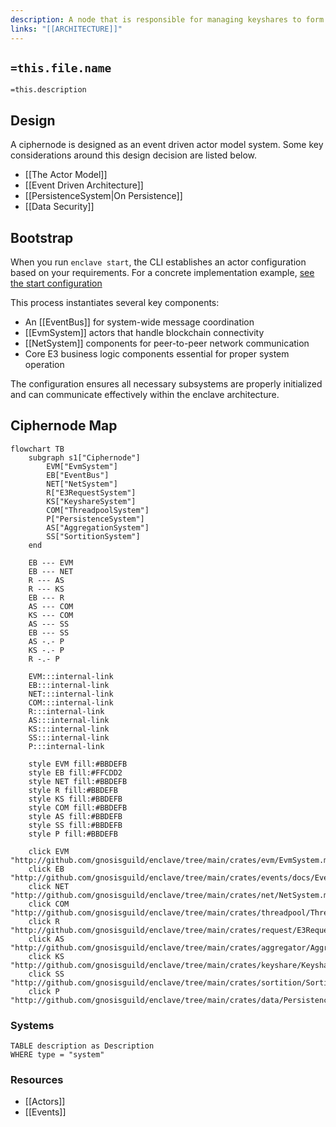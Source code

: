 ```yaml
---
description: A node that is responsible for managing keyshares to form a decryption committee for enclave encrypted data
links: "[[ARCHITECTURE]]"
---
```

## `=this.file.name`

`=this.description`

## Design

A ciphernode is designed as an event driven actor model system. Some key considerations around this design decision are listed below. 

- [[The Actor Model]]
- [[Event Driven Architecture]]
- [[PersistenceSystem|On Persistence]]
- [[Data Security]]

## Bootstrap

When you run `enclave start`, the CLI establishes an actor configuration based on your  requirements. For a concrete implementation example, [see the start configuration](https://github.com/gnosisguild/enclave/blob/main/crates/entrypoint/src/start/start.rs) 

This process instantiates several key components:

- An [[EventBus]] for system-wide message coordination
- [[EvmSystem]] actors that handle blockchain connectivity
- [[NetSystem]] components for peer-to-peer network communication
- Core E3 business logic components essential for proper system operation

The configuration ensures all necessary subsystems are properly initialized and can communicate effectively within the enclave architecture.

## Ciphernode Map

```mermaid
flowchart TB
    subgraph s1["Ciphernode"]
        EVM["EvmSystem"]
        EB["EventBus"]
        NET["NetSystem"]
		R["E3RequestSystem"]
        KS["KeyshareSystem"]
        COM["ThreadpoolSystem"]
        P["PersistenceSystem"]
        AS["AggregationSystem"]
        SS["SortitionSystem"]
    end

	EB --- EVM
    EB --- NET
    R --- AS
    R --- KS
    EB --- R
    AS --- COM
    KS --- COM
    AS --- SS
    EB --- SS
    AS -.- P
    KS -.- P
    R -.- P

    EVM:::internal-link
    EB:::internal-link
    NET:::internal-link
    COM:::internal-link
    R:::internal-link
    AS:::internal-link
    KS:::internal-link
    SS:::internal-link
    P:::internal-link

    style EVM fill:#BBDEFB
    style EB fill:#FFCDD2
    style NET fill:#BBDEFB
    style R fill:#BBDEFB
	style KS fill:#BBDEFB
    style COM fill:#BBDEFB
    style AS fill:#BBDEFB
    style SS fill:#BBDEFB
	style P fill:#BBDEFB

    click EVM "http://github.com/gnosisguild/enclave/tree/main/crates/evm/EvmSystem.md"
    click EB "http://github.com/gnosisguild/enclave/tree/main/crates/events/docs/EventBus.md"
    click NET "http://github.com/gnosisguild/enclave/tree/main/crates/net/NetSystem.md"
    click COM "http://github.com/gnosisguild/enclave/tree/main/crates/threadpool/ThreadpoolSystem.md"
    click R "http://github.com/gnosisguild/enclave/tree/main/crates/request/E3RequestSystem.md"
    click AS "http://github.com/gnosisguild/enclave/tree/main/crates/aggregator/AggregationSystem.md"
    click KS "http://github.com/gnosisguild/enclave/tree/main/crates/keyshare/KeyshareSystem.md"
    click SS "http://github.com/gnosisguild/enclave/tree/main/crates/sortition/SortitionSystem.md"
    click P "http://github.com/gnosisguild/enclave/tree/main/crates/data/PersistenceSystem.md"
```


### Systems

```dataview
TABLE description as Description
WHERE type = "system"
```


### Resources

- [[Actors]]
- [[Events]]

